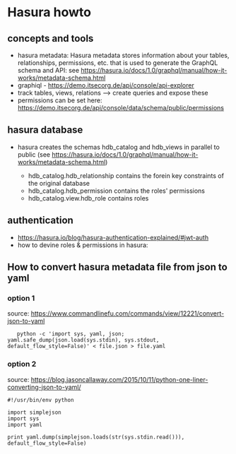 # Hasura howto

## concepts and tools

- hasura metadata: Hasura metadata stores information about your tables, relationships, permissions, etc. that is used to generate the GraphQL schema and API: see <https://hasura.io/docs/1.0/graphql/manual/how-it-works/metadata-schema.html>
- graphiql - <https://demo.itsecorg.de/api/console/api-explorer>
- track tables, views, relations --> create queries and expose these
- permissions can be set here: <https://demo.itsecorg.de/api/console/data/schema/public/permissions>

## hasura database

- hasura creates the schemas hdb_catalog and hdb_views in parallel to public (see <https://hasura.io/docs/1.0/graphql/manual/how-it-works/metadata-schema.html>)

  - hdb_catalog.hdb_relationship contains the forein key constraints of the original database
  - hdb_catalog.hdb_permission contains the roles' permissions
  - hdb_catalog.view.hdb_role contains roles

## authentication

- <https://hasura.io/blog/hasura-authentication-explained/#jwt-auth>
- how to devine roles & permissions in hasura:

## How to convert hasura metadata file from json to yaml

### option 1
source: <https://www.commandlinefu.com/commands/view/12221/convert-json-to-yaml>

       python -c 'import sys, yaml, json; yaml.safe_dump(json.load(sys.stdin), sys.stdout, default_flow_style=False)' < file.json > file.yaml


### option 2
source: <https://blog.jasoncallaway.com/2015/10/11/python-one-liner-converting-json-to-yaml/>

```
#!/usr/bin/env python

import simplejson
import sys
import yaml

print yaml.dump(simplejson.loads(str(sys.stdin.read())), default_flow_style=False)
```
